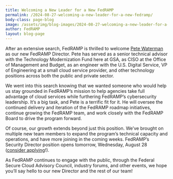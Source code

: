 ```yaml
---
title: Welcoming a New Leader for a New FedRAMP
permalink: /2024-08-27-welcoming-a-new-leader-for-a-new-fedramp/
body-class: page-blog
image: /assets/img/blog-images/2024-08-27-welcoming-a-new-leader-for-a-new-fedramp.png
author: FedRAMP
layout: blog-page
---
```

After an extensive search, FedRAMP is thrilled to welcome <a href="https://www.fedramp.gov/team/" target="_blank" rel="noopener noreferrer">Pete Waterman</a> as our new FedRAMP Director. Pete has served as a senior technical advisor with the Technology Modernization Fund here at GSA, as CISO at the Office of Management and Budget, as an engineer with the U.S. Digital Service, VP of Engineering at a small cloud service provider, and other technology positions across both the public and private sector.

We went into this search knowing that we wanted someone who would help us stay grounded in FedRAMP’s mission to help agencies take full advantage of cloud services while furthering FedRAMP’s cybersecurity leadership. It’s a big task, and Pete is a terrific fit for it. He will oversee the continued delivery and iteration of the FedRAMP roadmap initiatives, continue growing the FedRAMP team, and work closely with the FedRAMP Board to drive the program forward.

Of course, our growth extends beyond just this position. We’ve brought on multiple new team members to expand the program’s technical capacity and operations, and have more joining in the coming weeks. FedRAMP’s Security Director position opens tomorrow, Wednesday, August 28 (<a href="https://join.tts.gsa.gov/join/FedRAMP-Security-Director/" target="_blank" rel="noopener noreferrer">consider applying</a>!). 

As FedRAMP continues to engage with the public, through the Federal Secure Cloud Advisory Council, industry forums, and other events, we hope you’ll say hello to our new Director</a> and the rest of our team!
